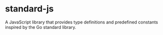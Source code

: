# standard-js
A JavaScript library that provides type definitions and predefined constants inspired by the Go standard library.
